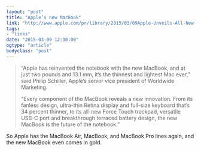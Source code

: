 ```yaml
---
layout: "post"
title: "Apple’s new MacBook"
link: "http://www.apple.com/pr/library/2015/03/09Apple-Unveils-All-New-MacBook.html"
tags: 
- "links"
date: "2015-03-09 12:30:00"
ogtype: "article"
bodyclass: "post"
---
```


> “Apple has reinvented the notebook with the new MacBook, and at just two pounds and 13.1 mm, it’s the thinnest and lightest Mac ever,” said Philip Schiller, Apple’s senior vice president of Worldwide Marketing.
> 
> “Every component of the MacBook reveals a new innovation. From its fanless design, ultra-thin Retina display and full-size keyboard that’s 34 percent thinner, to its all-new Force Touch trackpad, versatile USB-C port and breakthrough terraced battery design, the new MacBook is the future of the notebook.”

So Apple has the MacBook Air, MacBook, and MacBook Pro lines again, and the new MacBook even comes in gold.